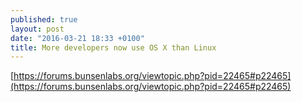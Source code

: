 ```yaml
---
published: true
layout: post
date: "2016-03-21 18:33 +0100"
title: More developers now use OS X than Linux
---
```


[https://forums.bunsenlabs.org/viewtopic.php?pid=22465#p22465](https://forums.bunsenlabs.org/viewtopic.php?pid=22465#p22465)